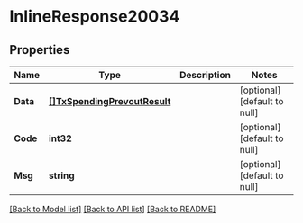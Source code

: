 # InlineResponse20034

## Properties
Name | Type | Description | Notes
------------ | ------------- | ------------- | -------------
**Data** | [**[]TxSpendingPrevoutResult**](TxSpendingPrevoutResult.md) |  | [optional] [default to null]
**Code** | **int32** |  | [optional] [default to null]
**Msg** | **string** |  | [optional] [default to null]

[[Back to Model list]](../README.md#documentation-for-models) [[Back to API list]](../README.md#documentation-for-api-endpoints) [[Back to README]](../README.md)

